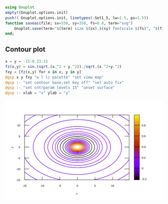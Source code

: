 


```julia
using Gnuplot
empty!(Gnuplot.options.init)
push!( Gnuplot.options.init, linetypes(:Set1_5, lw=1.5, ps=1.5))
function saveas(file; sx=550, sy=350, fs=0.8, term="svg")
    Gnuplot.save(term="$(term) size $(sx),$(sy) fontscale $(fs)", "$(file).svg")
end;
```


<a id='Contour-plot'></a>

## Contour plot


```julia
x = y = -15:0.33:15
fz(x,y) = sin.(sqrt.(x.^2 + y.^2))./sqrt.(x.^2+y.^2)
fxy = [fz(x,y) for x in x, y in y]
@gsp x y fxy "w l lc palette" "set view map"
@gsp :- "set contour base;set key off" "set auto fix"
@gsp :- "set cntrparam levels 15" "unset surface"
@gsp :- xlab = "x" ylab = "y"
```


![](contour001.svg)

